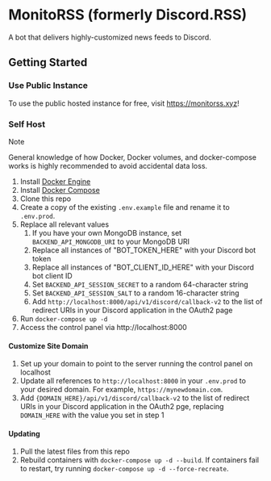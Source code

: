 # MonitoRSS (formerly Discord.RSS)

A bot that delivers highly-customized news feeds to Discord.

## Getting Started

### Use Public Instance
To use the public hosted instance for free, visit https://monitorss.xyz!

### Self Host

> [!NOTE]  
>  General knowledge of how Docker, Docker volumes, and docker-compose works is highly recommended to avoid accidental data loss.

1. Install [Docker Engine](https://docs.docker.com/engine/install/)
2. Install [Docker Compose](https://docs.docker.com/compose/install/)
3. Clone this repo
4. Create a copy of the existing `.env.example` file and rename it to `.env.prod`.
5. Replace all relevant values
   1. If you have your own MongoDB instance, set `BACKEND_API_MONGODB_URI` to your MongoDB URI
   2. Replace all instances of "BOT_TOKEN_HERE" with your Discord bot token
   3. Replace all instances of "BOT_CLIENT_ID_HERE" with your Discord bot client ID
   4. Set `BACKEND_API_SESSION_SECRET` to a random 64-character string
   5.  Set `BACKEND_API_SESSION_SALT` to a random 16-character string
   6.  Add `http://localhost:8000/api/v1/discord/callback-v2` to the list of redirect URIs in your Discord application in the OAuth2 page
6.  Run `docker-compose up -d`
7.  Access the control panel via http://localhost:8000

#### Customize Site Domain

1. Set up your domain to point to the server running the control panel on localhost
2. Update all references to `http://localhost:8000` in your `.env.prod` to your desired domain. For example, `https://mynewdomain.com`.
3. Add `{DOMAIN_HERE}/api/v1/discord/callback-v2` to the list of redirect URIs in your Discord application in the OAuth2 pge, replacing `DOMAIN_HERE` with the value you set in step 1

#### Updating

1. Pull the latest files from this repo
2. Rebuild containers with `docker-compose up -d --build`. If containers fail to restart, try running `docker-compose up -d --force-recreate`.
